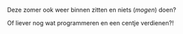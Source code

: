 <!--.slide: data-background="./img/tired.jpg"-->
<!--.slide: style="color:#00539F;font-size:2em;"-->

Deze zomer ook weer binnen zitten en niets (_mogen_) doen?

Of liever nog wat programmeren en een centje verdienen?! <!--.element: class="fragment" data-fragment-index=1-->
